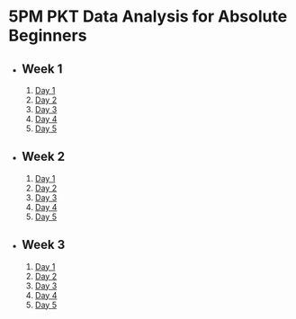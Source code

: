 # 5PM PKT Data Analysis for Absolute Beginners

- ## Week 1

   1. [Day 1](https://www.facebook.com/iCodeguru/videos/1236192064340759)
   2. [Day 2](https://www.facebook.com/iCodeguru/videos/789864723282905)
   3. [Day 3](https://www.facebook.com/iCodeguru/videos/432674423243816)
   4. [Day 4](https://www.facebook.com/iCodeguru/videos/922742012816023)
   5. [Day 5](https://www.facebook.com/iCodeguru/videos/554976527351776)

- ## Week 2

   1. [Day 1](https://www.facebook.com/iCodeguru/videos/860596076000884)
   2. [Day 2](https://www.facebook.com/iCodeguru/videos/959034168890428)
   3. [Day 3](https://www.facebook.com/iCodeguru/videos/592274156626632)
   4. [Day 4](https://www.facebook.com/iCodeguru/videos/608825228484196)
   5. [Day 5](https://www.facebook.com/iCodeguru/videos/581346364494536)

- ## Week 3

   1. [Day 1](https://www.facebook.com/iCodeguru/videos/1126693568838296)
   2. [Day 2](https://www.facebook.com/iCodeguru/videos/1097966051866834)
   3. [Day 3](https://www.facebook.com/iCodeguru/videos/1335616481197816)
   4. [Day 4](https://www.facebook.com/iCodeguru/videos/1153389556409626)
   5. [Day 5](https://www.facebook.com/iCodeguru/videos/3880638952149360)

<!-- - ## Week 4

   1. [Day 1](https://www.facebook.com/iCodeguru/videos/2296998044034050)
   2. [Day 2](https://www.facebook.com/iCodeguru/videos/2877117862445865)
   3. [Day 3](https://www.facebook.com/iCodeguru/videos/1850669272007319)
   4. [Day 4]()
   5. [Day 5]() -->

<!-- - ## Week 

   1. [Day 1]()
   2. [Day 2]()
   3. [Day 3]()
   4. [Day 4]()
   5. [Day 5]() -->